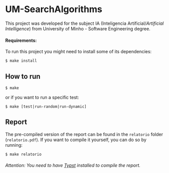 # UM-SearchAlgorithms
This project was developed for the subject IA (Inteligencia Artificial/_Artificial Intelligence_) from University of Minho - Software Engineering degree.

#### Requirements:
To run this project you might need to install some of its dependencies:

```shell
$ make install
```

## How to run
```shell
$ make
```
or if you want to run a specific test:
```shell
$ make [test|run-random|run-dynamic]
```

## Report
The pre-compiled version of the report can be found in the `relatorio` folder (`relatorio.pdf`). If you want to compile it yourself, you can do so by running:
```shell
$ make relatorio
```
###### Attention: You need to have [Typst](https://typst.app/) installed to compile the report.
